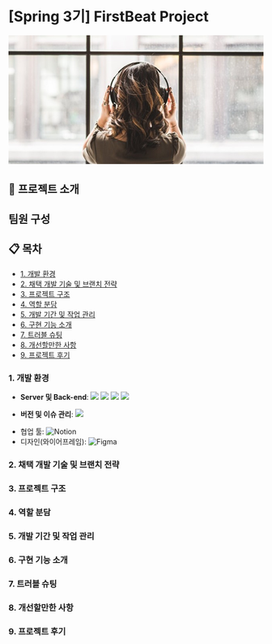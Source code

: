 # [Spring 3기] FirstBeat Project
![image.jpg](image.jpg)

## 📁 프로젝트 소개


## 팀원 구성


## 📋 목차
- [1. 개발 환경](#1-개발-환경)
- [2. 채택 개발 기술 및 브랜치 전략](#2-채택-개발-기술-및-브랜치-전략)
- [3. 프로젝트 구조](#3-프로젝트-구조)
- [4. 역할 분담](#4-역할-분담)
- [5. 개발 기간 및 작업 관리](#5-개발-기간-및-작업-관리)
- [6. 구현 기능 소개](#6-구현-기능-소개)
- [7. 트러블 슈팅](#7-트러블-슈팅)
- [8. 개선할만한 사항](#8-개선할만한-사항)
- [9. 프로젝트 후기](#9-프로젝트-후기)

### 1. 개발 환경
<ul>
 <li><Strong>Server 및 Back-end</Strong>: <img src="https://img.shields.io/badge/java-007396?style=for-the-badge&logo=java&logoColor=white">
<img src="https://img.shields.io/badge/springboot-6DB33F?style=for-the-badge&logo=springboot&logoColor=white">
<img src="https://img.shields.io/badge/gradle-02303A?style=for-the-badge&logo=gradle&logoColor=white"> 
<img src="https://img.shields.io/badge/redis-FF4438?style=for-the-badge&logo=redis&logoColor=white">
 </li>
</ul>
<ul>
  <li><Strong>버전 및 이슈 관리</Strong>: <img src="https://img.shields.io/badge/github-181717?style=for-the-badge&logo=github&logoColor=white">
   </li>
</ul>

 - 협업 툴: ![Notion](https://img.shields.io/badge/Notion-%23000000.svg?style=for-the-badge&logo=notion&logoColor=white)
 - 디자인(와이어프레임): ![Figma](https://img.shields.io/badge/figma-%23F24E1E.svg?style=for-the-badge&logo=figma&logoColor=white)


### 2. 채택 개발 기술 및 브랜치 전략


### 3. 프로젝트 구조

### 4. 역할 분담

### 5. 개발 기간 및 작업 관리

### 6. 구현 기능 소개

### 7. 트러블 슈팅

### 8. 개선할만한 사항

### 9. 프로젝트 후기

